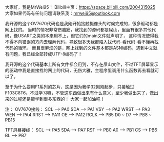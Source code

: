 大家好，我是MrWei95！
Bilibili主页：https://space.bilibili.com/2004315025
大家如果代码有任何问题请联系我：mrwei95@outlook.com

我开源的这个OV7670代码也是我刚开始接触摄像头的时候完成的，很多驱动都是网上找的。
当时的情况非常伤脑筋，我找到的源码都是屎山，里面有很多其他代码，像USART之类的本来用不上，但它们的main文件就声明了，
这种情况使得我不得不向错误的方向去理解代码，导致很多天我都陷入找代码-看代码-看不懂再找代码的循环。
而且很麻烦的是，网上找到的文件基本都是ASNI编码，遇到中文就有问题，我已经全部转成UTF-8编码了！

我开源的这个代码基本上所有文件都会用到，不存在屎山文件，不过TFT屏幕显示的驱动中我是直接找的网上的代码，无伤大雅，主程序里调用什么函数再去看就可以了。

至于为什么要用F1系列的芯片，这是因为我学32刚刚起步，只接触过F103C8T6，不过学习嘛，不管这东西做出来有什么意义，至少我做出来了，做出来的过程还是能学到很多东西的！
大家一起加油吧！

注：
OV7670接线：
SCL        -->        PA0
SDA        -->        PA1
VSY        -->        PA2
WRST       -->        PA3
WEN        -->        PA4
RRST       -->        PA11
OE         -->        PA12
RCLK       -->        PB5
D0 ~ D7    -->        PB8 ~ PB15

TFT屏幕接线：
SCL        -->        PA5
SDA        -->        PA7
RST        -->        PB0
A0         -->        PB1
CS         -->        PB6
BL         -->        PB7
